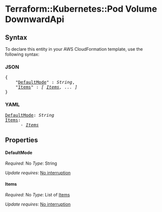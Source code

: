 # Terraform::Kubernetes::Pod Volume DownwardApi

## Syntax

To declare this entity in your AWS CloudFormation template, use the following syntax:

### JSON

<pre>
{
    "<a href="#defaultmode" title="DefaultMode">DefaultMode</a>" : <i>String</i>,
    "<a href="#items" title="Items">Items</a>" : <i>[ <a href="volume-downwardapi-items.md">Items</a>, ... ]</i>
}
</pre>

### YAML

<pre>
<a href="#defaultmode" title="DefaultMode">DefaultMode</a>: <i>String</i>
<a href="#items" title="Items">Items</a>: <i>
      - <a href="volume-downwardapi-items.md">Items</a></i>
</pre>

## Properties

#### DefaultMode

_Required_: No
_Type_: String

_Update requires_: [No interruption](https://docs.aws.amazon.com/AWSCloudFormation/latest/UserGuide/using-cfn-updating-stacks-update-behaviors.html#update-no-interrupt)

#### Items

_Required_: No
_Type_: List of <a href="volume-downwardapi-items.md">Items</a>

_Update requires_: [No interruption](https://docs.aws.amazon.com/AWSCloudFormation/latest/UserGuide/using-cfn-updating-stacks-update-behaviors.html#update-no-interrupt)

